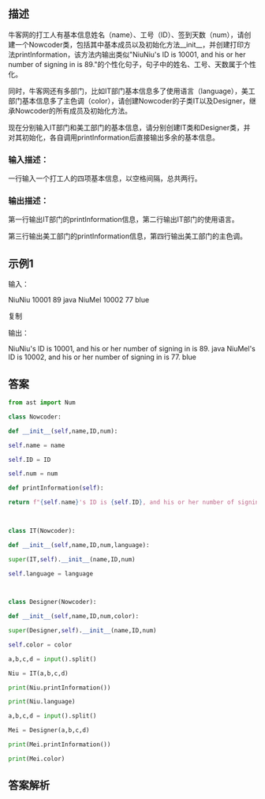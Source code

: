 ## 描述

牛客网的打工人有基本信息姓名（name）、工号（ID）、签到天数（num），请创建一个Nowcoder类，包括其中基本成员以及初始化方法__init__，并创建打印方法printInformation，该方法内输出类似"NiuNiu's ID is 10001, and his or her number of signing in is 89."的个性化句子，句子中的姓名、工号、天数属于个性化。

同时，牛客网还有多部门，比如IT部门基本信息多了使用语言（language），美工部门基本信息多了主色调（color），请创建Nowcoder的子类IT以及Designer，继承Nowcoder的所有成员及初始化方法。

现在分别输入IT部门和美工部门的基本信息，请分别创建IT类和Designer类，并对其初始化，各自调用printInformation后直接输出多余的基本信息。

  

### 输入描述：

一行输入一个打工人的四项基本信息，以空格间隔，总共两行。

### 输出描述：

第一行输出IT部门的printInformation信息，第二行输出IT部门的使用语言。

第三行输出美工部门的printInformation信息，第四行输出美工部门的主色调。

## 示例1

输入：

NiuNiu 10001 89 java
NiuMel 10002 77 blue

复制

输出：

NiuNiu's ID is 10001, and his or her number of signing in is 89.
java
NiuMel's ID is 10002, and his or her number of signing in is 77.
blue

## 答案

```python 
from ast import Num

class Nowcoder:

def __init__(self,name,ID,num):

self.name = name

self.ID = ID

self.num = num

def printInformation(self):

return f"{self.name}'s ID is {self.ID}, and his or her number of signing in is {self.num}."

  

class IT(Nowcoder):

def __init__(self,name,ID,num,language):

super(IT,self).__init__(name,ID,num)

self.language = language

  

class Designer(Nowcoder):

def __init__(self,name,ID,num,color):

super(Designer,self).__init__(name,ID,num)

self.color = color

a,b,c,d = input().split()

Niu = IT(a,b,c,d)

print(Niu.printInformation())

print(Niu.language)

a,b,c,d = input().split()

Mei = Designer(a,b,c,d)

print(Mei.printInformation())

print(Mei.color)
```

## 答案解析